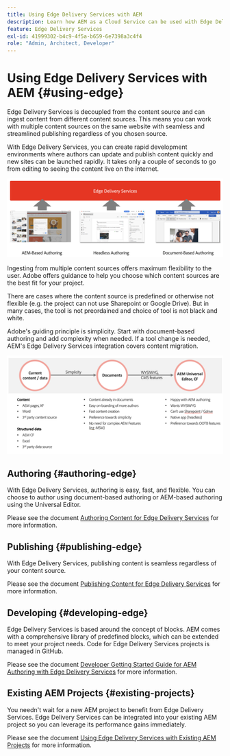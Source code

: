 ```yaml
---
title: Using Edge Delivery Services with AEM
description: Learn how AEM as a Cloud Service can be used with Edge Delivery Services.
feature: Edge Delivery Services
exl-id: 41999302-b4c9-4f5a-b659-6e7398a3c4f4
role: "Admin, Architect, Developer"
---
```


# Using Edge Delivery Services with AEM {#using-edge}

Edge Delivery Services is decoupled from the content source and can ingest content from different content sources. This means you can work with multiple content sources on the same website with seamless and streamlined publishing regardless of you chosen source.

With Edge Delivery Services, you can create rapid development environments where authors can update and publish content quickly and new sites can be launched rapidly. It takes only a couple of seconds to go from editing to seeing the content live on the internet.

![Content sources for Edge Delivery](assets/content-sources.png)

Ingesting from multiple content sources offers maximum flexibility to the user. Adobe offers guidance to help you choose which content sources are the best fit for your project.

There are cases where the content source is predefined or otherwise not flexible (e.g. the project can not use Sharepoint or Google Drive). But in many cases, the tool is not preordained and choice of tool is not black and white.

Adobe's guiding principle is simplicity. Start with document-based authoring  and add complexity when needed. If a tool change is needed, AEM's Edge Delivery Services integration covers content migration.

![Content source flexibility](assets/content-source-flexiblity.png)

## Authoring {#authoring-edge}

With Edge Delivery Services, authoring is easy, fast, and flexible. You can choose to author using document-based authoring or AEM-based authoring using the Universal Editor.

Please see the document [Authoring Content for Edge Delivery Services](/help/edge/aem-authoring/authoring.md) for more information.

## Publishing {#publishing-edge}

With Edge Delivery Services, publishing content is seamless regardless of your content source.

Please see the document [Publishing Content for Edge Delivery Services](/help/edge/aem-authoring/publishing.md) for more information.

## Developing {#developing-edge}

Edge Delivery Services is based around the concept of blocks. AEM comes with a comprehensive library of predefined blocks, which can be extended to meet your project needs. Code for Edge Delivery Services projects is managed in GitHub.

Please see the document [Developer Getting Started Guide for AEM Authoring with Edge Delivery Services](/help/edge/aem-authoring/edge-dev-getting-started.md) for more information.

## Existing AEM Projects {#existing-projects}

You needn't wait for a new AEM project to benefit from Edge Delivery Services. Edge Delivery Services can be integrated into your existing AEM project so you can leverage its performance gains immediately.

Please see the document [Using Edge Delivery Services with Existing AEM Projects](/help/edge/aem-authoring/existing-projects.md) for more information.
